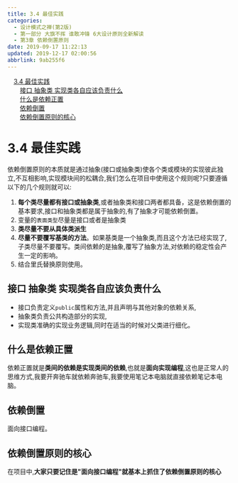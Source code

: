 ```yaml
---
title: 3.4 最佳实践
categories: 
  - 设计模式之禅(第2版)
  - 第一部分 大旗不挥 谁敢冲锋 6大设计原则全新解读
  - 第3章 依赖倒置原则
date: 2019-09-17 11:22:13
updated: 2019-12-17 02:00:56
abbrlink: 9ab255f6
---
```

<div id='my_toc'><a href="/ReadingNotes/9ab255f6/#3-4-最佳实践" class="header_1">3.4 最佳实践</a>&nbsp;<br><a href="/ReadingNotes/9ab255f6/#接口-抽象类-实现类各自应该负责什么" class="header_2">接口 抽象类 实现类各自应该负责什么</a>&nbsp;<br><a href="/ReadingNotes/9ab255f6/#什么是依赖正置" class="header_2">什么是依赖正置</a>&nbsp;<br><a href="/ReadingNotes/9ab255f6/#依赖倒置" class="header_2">依赖倒置</a>&nbsp;<br><a href="/ReadingNotes/9ab255f6/#依赖倒置原则的核心" class="header_2">依赖倒置原则的核心</a>&nbsp;<br></div>
<style>.header_1{margin-left: 1em;}.header_2{margin-left: 2em;}.header_3{margin-left: 3em;}.header_4{margin-left: 4em;}.header_5{margin-left: 5em;}.header_6{margin-left: 6em;}</style>
<!--more-->
<script>if (navigator.platform.search('arm')==-1){document.getElementById('my_toc').style.display = 'none';}var e,p = document.getElementsByTagName('p');while (p.length>0) {e = p[0];e.parentElement.removeChild(e);}</script>

<!--end-->
<!--SSTStart-->
# 3.4 最佳实践 #
依赖倒置原则的本质就是通过抽象(接口或抽象类)使各个类或模块的实现彼此独立,不互相影响,实现模块间的松耦合,我们怎么在项目中使用这个规则呢?只要遵循以下的几个规则就可以:
1. **每个类尽量都有接口或抽象类**,或者抽象类和接口两者都具备，这是依赖倒置的基本要求,接口和抽象类都是属于抽象的,有了抽象才可能依赖倒置。
2. 变量的`表面类型`尽量是接口或者是抽象类
3. **类尽量不要从具体类派生**
4. **尽量不要覆写基类的方法**。如果基类是一个抽象类,而且这个方法已经实现了,子类尽量不要覆写。类间依赖的是抽象,覆写了抽象方法,对依赖的稳定性会产生一定的影响。
5. 结合里氏替换原则使用。


## 接口 抽象类 实现类各自应该负责什么 ##
- 接口负责定义`public`属性和方法,并且声明与其他对象的依赖关系,
- 抽象类负责公共构造部分的实现,
- 实现类准确的实现业务逻辑,同时在适当的时候对父类进行细化。

## 什么是依赖正置 ##
依赖正置就是**类间的依赖是实现类间的依赖**,也就是**面向实现编程**,这也是正常人的思维方式,我要开奔驰车就依赖奔驰车,我要使用笔记本电脑就直接依赖笔记本电脑。
## 依赖倒置 ##
面向接口编程。

## 依赖倒置原则的核心 ##
在项目中,**大家只要记住是"面向接口编程"就基本上抓住了依赖倒置原则的核心**
<!--SSTStop-->

